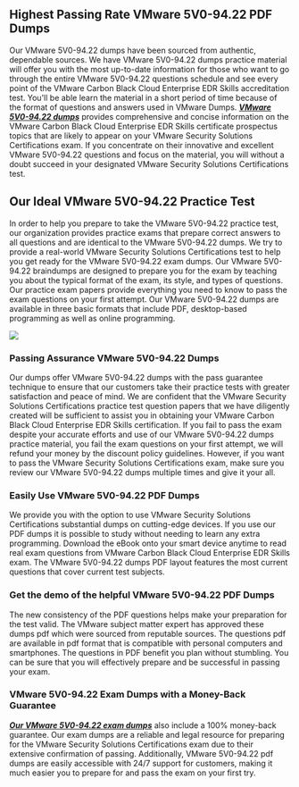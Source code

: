 ## **Highest Passing Rate VMware 5V0-94.22 PDF Dumps**

  
Our VMware 5V0-94.22 dumps have been sourced from authentic, dependable sources. We have VMware 5V0-94.22 dumps practice material will offer you with the most up-to-date information for those who want to go through the entire VMware 5V0-94.22 questions schedule and see every point of the VMware Carbon Black Cloud Enterprise EDR Skills accreditation test. You'll be able learn the material in a short period of time because of the format of questions and answers used in VMware Dumps. **_[VMware 5V0-94.22 dumps](https://actualexamdumps.com/5v0-94-22.html)_** provides comprehensive and concise information on the VMware Carbon Black Cloud Enterprise EDR Skills certificate prospectus topics that are likely to appear on your VMware Security Solutions Certifications exam. If you concentrate on their innovative and excellent VMware 5V0-94.22 questions and focus on the material, you will without a doubt succeed in your designated VMware Security Solutions Certifications test.  

## **Our Ideal VMware 5V0-94.22 Practice Test**

  
In order to help you prepare to take the VMware 5V0-94.22 practice test, our organization provides practice exams that prepare correct answers to all questions and are identical to the VMware 5V0-94.22 dumps. We try to provide a real-world VMware Security Solutions Certifications test to help you get ready for the VMware 5V0-94.22 exam dumps. Our VMware 5V0-94.22 braindumps are designed to prepare you for the exam by teaching you about the typical format of the exam, its style, and types of questions. Our practice exam papers provide everything you need to know to pass the exam questions on your first attempt. Our VMware 5V0-94.22 dumps are available in three basic formats that include PDF, desktop-based programming as well as online programming.  
  
[![](https://i.ibb.co/nkm9NRY/5-V0-9422-Dumps.jpg)](https://actualexamdumps.com/5v0-94-22.html)  

### **Passing Assurance VMware 5V0-94.22 Dumps**

  
Our dumps offer VMware 5V0-94.22 dumps with the pass guarantee technique to ensure that our customers take their practice tests with greater satisfaction and peace of mind. We are confident that the VMware Security Solutions Certifications practice test question papers that we have diligently created will be sufficient to assist you in obtaining your VMware Carbon Black Cloud Enterprise EDR Skills certification. If you fail to pass the exam despite your accurate efforts and use of our VMware 5V0-94.22 dumps practice material, you fail the exam questions on your first attempt, we will refund your money by the discount policy guidelines. However, if you want to pass the VMware Security Solutions Certifications exam, make sure you review our VMware 5V0-94.22 dumps multiple times and give it your all.  

### **Easily Use VMware 5V0-94.22 PDF Dumps**

  
We provide you with the option to use VMware Security Solutions Certifications substantial dumps on cutting-edge devices. If you use our PDF dumps it is possible to study without needing to learn any extra programming. Download the eBook onto your smart device anytime to read real exam questions from VMware Carbon Black Cloud Enterprise EDR Skills exam. The VMware 5V0-94.22 dumps PDF layout features the most current questions that cover current test subjects.  

### **Get the demo of the helpful VMware 5V0-94.22 PDF Dumps**

  
The new consistency of the PDF questions helps make your preparation for the test valid. The VMware subject matter expert has approved these dumps pdf which were sourced from reputable sources. The questions pdf are available in pdf format that is compatible with personal computers and smartphones. The questions in PDF benefit you plan without stumbling. You can be sure that you will effectively prepare and be successful in passing your exam.  

### **VMware 5V0-94.22 Exam Dumps with a Money-Back Guarantee**

  
[**_Our VMware 5V0-94.22 exam dumps_**](https://actualexamdumps.com/) also include a 100% money-back guarantee. Our exam dumps are a reliable and legal resource for preparing for the VMware Security Solutions Certifications exam due to their extensive confirmation of passing. Additionally, VMware 5V0-94.22 pdf dumps are easily accessible with 24/7 support for customers, making it much easier you to prepare for and pass the exam on your first try.
